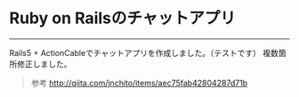 # Ruby on Railsのチャットアプリ
***

Rails5 + ActionCableでチャットアプリを作成しました。（テストです）
複数箇所修正しました。

>参考 <http://qiita.com/jnchito/items/aec75fab42804287d71b>
